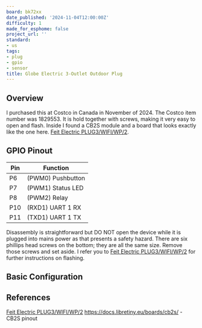 ```yaml
---
board: bk72xx
date_published: '2024-11-04T12:00:00Z'
difficulty: 1
made_for_esphome: false
project_url: ''
standard:
- us
tags:
- plug
- gpio
- sensor
title: Globe Electric 3-Outlet Outdoor Plug
---
```


## Overview

I purchased this at Costco in Canada in November of 2024. The Costco item number was 1829553.
It is hold together with screws, making it very easy to open and flash.
Inside I found a CB2S module and a board that looks exactly like the one here.
[Feit Electric PLUG3/WIFI/WP/2](/devices/Feit-PLUG3-WIFI-WP-2).

## GPIO Pinout

| Pin | Function            |
| --- | --------------------|
| P6  | (PWM0) Pushbutton   |
| P7  | (PWM1) Status LED   |
| P8  | (PWM2) Relay        |
| P10 | (RXD1) UART 1 RX    |
| P11 | (TXD1) UART 1 TX    |
Disassembly is straightforward but DO NOT open the device while it is plugged into mains power as that presents a safety hazard. There are six phillips head screws on the bottom; they are all the same size. Remove those screws and set aside.
I refer you to [Feit Electric PLUG3/WIFI/WP/2](/devices/Feit-PLUG3-WIFI-WP-2) for further instructions on flashing.

## Basic Configuration

## References

[Feit Electric PLUG3/WIFI/WP/2](/devices/Feit-PLUG3-WIFI-WP-2)
<https://docs.libretiny.eu/boards/cb2s/> - CB2S pinout